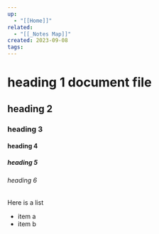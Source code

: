 ```yaml
---
up:
  - "[[Home]]"
related:
  - "[[_Notes Map]]"
created: 2023-09-08
tags:
---
```

# heading 1 document file

## heading 2

### heading 3

#### heading 4

##### heading 5

###### heading 6

Here is a list
- item a
- item b



